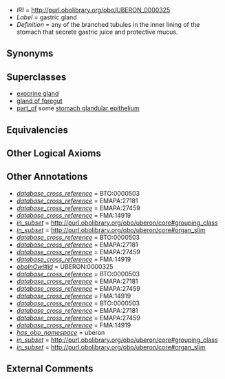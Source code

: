  * *IRI* = http://purl.obolibrary.org/obo/UBERON_0000325
 * *Label* = gastric gland
 * *Definition* = any of the branched tubules in the inner lining of the stomach that secrete gastric juice and protective mucus.

## Synonyms


## Superclasses

 * [exocrine gland](../../UBERON/65/UBERON_0002365.md)
 * [gland of foregut](../../UBERON/94/UBERON_0003294.md)
 * [part_of](../../BFO/50/BFO_0000050.md) some [stomach glandular epithelium](../../UBERON/24/UBERON_0006924.md)

## Equivalencies


## Other Logical Axioms


## Other Annotations

 * *[database_cross_reference](../../ef/oboInOwl#hasDbXref.md)* = BTO:0000503
 * *[database_cross_reference](../../ef/oboInOwl#hasDbXref.md)* = EMAPA:27181
 * *[database_cross_reference](../../ef/oboInOwl#hasDbXref.md)* = EMAPA:27459
 * *[database_cross_reference](../../ef/oboInOwl#hasDbXref.md)* = FMA:14919
 * *[in_subset](../../et/oboInOwl#inSubset.md)* = http://purl.obolibrary.org/obo/uberon/core#grouping_class
 * *[in_subset](../../et/oboInOwl#inSubset.md)* = http://purl.obolibrary.org/obo/uberon/core#organ_slim
 * *[database_cross_reference](../../ef/oboInOwl#hasDbXref.md)* = BTO:0000503
 * *[database_cross_reference](../../ef/oboInOwl#hasDbXref.md)* = EMAPA:27181
 * *[database_cross_reference](../../ef/oboInOwl#hasDbXref.md)* = EMAPA:27459
 * *[database_cross_reference](../../ef/oboInOwl#hasDbXref.md)* = FMA:14919
 * *[oboInOwl#id](../../id/oboInOwl#id.md)* = UBERON:0000325
 * *[database_cross_reference](../../ef/oboInOwl#hasDbXref.md)* = BTO:0000503
 * *[database_cross_reference](../../ef/oboInOwl#hasDbXref.md)* = EMAPA:27181
 * *[database_cross_reference](../../ef/oboInOwl#hasDbXref.md)* = EMAPA:27459
 * *[database_cross_reference](../../ef/oboInOwl#hasDbXref.md)* = FMA:14919
 * *[database_cross_reference](../../ef/oboInOwl#hasDbXref.md)* = BTO:0000503
 * *[database_cross_reference](../../ef/oboInOwl#hasDbXref.md)* = EMAPA:27181
 * *[database_cross_reference](../../ef/oboInOwl#hasDbXref.md)* = EMAPA:27459
 * *[database_cross_reference](../../ef/oboInOwl#hasDbXref.md)* = FMA:14919
 * *[has_obo_namespace](../../ce/oboInOwl#hasOBONamespace.md)* = uberon
 * *[in_subset](../../et/oboInOwl#inSubset.md)* = http://purl.obolibrary.org/obo/uberon/core#grouping_class
 * *[in_subset](../../et/oboInOwl#inSubset.md)* = http://purl.obolibrary.org/obo/uberon/core#organ_slim

## External Comments

